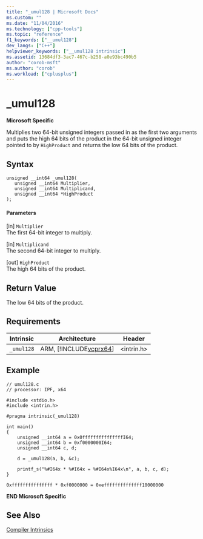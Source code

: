 ```yaml
---
title: "_umul128 | Microsoft Docs"
ms.custom: ""
ms.date: "11/04/2016"
ms.technology: ["cpp-tools"]
ms.topic: "reference"
f1_keywords: ["__umul128"]
dev_langs: ["C++"]
helpviewer_keywords: ["__umul128 intrinsic"]
ms.assetid: 13684df3-3ac7-467c-b258-a0e93bc490b5
author: "corob-msft"
ms.author: "corob"
ms.workload: ["cplusplus"]
---
```

# _umul128
**Microsoft Specific**  
  
 Multiplies two 64-bit unsigned integers passed in as the first two arguments and puts the high 64 bits of the product in the 64-bit unsigned integer pointed to by `HighProduct` and returns the low 64 bits of the product.  
  
## Syntax  
  
```  
unsigned __int64 _umul128(   
   unsigned __int64 Multiplier,   
   unsigned __int64 Multiplicand,   
   unsigned __int64 *HighProduct   
);  
```  
  
#### Parameters  
 [in] `Multiplier`  
 The first 64-bit integer to multiply.  
  
 [in] `Multiplicand`  
 The second 64-bit integer to multiply.  
  
 [out] `HighProduct`  
 The high 64 bits of the product.  
  
## Return Value  
 The low 64 bits of the product.  
  
## Requirements  
  
|Intrinsic|Architecture|Header|  
|---------------|------------------|------------|  
|`_umul128`|ARM, [!INCLUDE[vcprx64](../assembler/inline/includes/vcprx64_md.md)]|\<intrin.h>|  
  
## Example  
  
```  
// umul128.c  
// processor: IPF, x64  
  
#include <stdio.h>  
#include <intrin.h>  
  
#pragma intrinsic(_umul128)  
  
int main()  
{  
    unsigned __int64 a = 0x0fffffffffffffffI64;  
    unsigned __int64 b = 0xf0000000I64;  
    unsigned __int64 c, d;  
  
    d = _umul128(a, b, &c);  
  
    printf_s("%#I64x * %#I64x = %#I64x%I64x\n", a, b, c, d);  
}  
```  
  
```Output  
0xfffffffffffffff * 0xf0000000 = 0xeffffffffffffff10000000  
```  
  
**END Microsoft Specific**  
  
## See Also  
 [Compiler Intrinsics](../intrinsics/compiler-intrinsics.md)